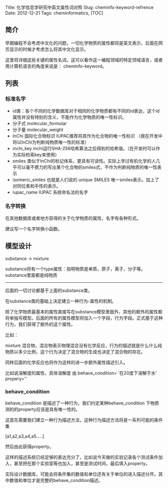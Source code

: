 Title: 化学信息学研究中英文属性词对照
Slug: cheminfo-keyword-refrence
Date: 2012-12-21 
Tags:  cheminformatics,
[TOC]



## 简介

早期编程不会考虑中文化的问题，一切化学物质的属性都将是英文表示，后面在网页显示的时候才考虑怎么将其中文化显示。

这里将详细这些关键的属性名词，这可以看作这一编程领域的特定领域语言，或者用计算机语言的角度来说是： cheminfo-keyword。



## 列表

### 标准名字

-   id类：各个不同的化学数据库对于相同的化学物质都有不同的id表达，这个id属性并没有特别的含义，不能作为化学物质的唯一性标识。
-   分子式 molecular_formular 
-   分子量 molecular_weight
-   InChi  国际化合物标识  IUPAC推荐将其作为化合物的唯一性标识 （我在开发中将以InChi为判断纯物质唯一性的标准）
-   inchi_key inchi运行SHA-256哈希算法之后得到的哈希值。（在开发时可以作为实际检索key来使用）
-   smiles 类似于InChi的标记体系，更具有可读性。实际上学过有机化学的人几乎可以毫不费力的写出某个化合物的smiles式，不作为判断纯物质的唯一性表示
-   isomeric_smiles 也就是人们说的 unique SMILES 唯一smiles表示。加上了对同位素和手性的表示。
-   iupac_name IUPAC 系统命名法的名字

### 名字转换

在其他数据库或者地方获得的关于化学物质的属性，名字有各种形式。

建议写一个名字转换小函数。



## 模型设计

substance -> mixture

substance将有一个type属性：指明物质是单质，原子，离子，分子等。substance里面都是纯物质

---

后面的一切讨论都基于上面的substance类。

在substance类的基础上决定建立一种行为-属性的机制。

除了化学物质最基本的属性直接写在substance模型里面外，其他的额外的属性都将单独写模型。后面的所有的属性模型将加入一个字段，行为字段。正式基于这种行为，我们获得了额外的这个属性。

比如：

mixture 混合物，混合物表示物理混合没有化学反应，行为的描述就是什么什么纯物质以多少比例，这个行为决定了混合物的生成也决定了混合物的存在。

同样后面的化学反应也将作为这样的进一步额外属性描述引入。

比如说溶解度的属性，具体溶解度 由 behave_condition= '在20度下溶解于水'  propery=''

### behave_condition

behave_condition 是描述了一种行为，我们约定某种behave_condition 下物质测的的property应该是具有唯一性的。

这首先需要我们建立一种行为描述方法，这种行为描述方法将是一系列可能的条件集

[a1,a2,a3,a4,a5.....]

然后由此获得property。

这样的描述系统已经足够的表达充分了，比如说今天做的实验记录各个测试条件加入，甚至把在那个实验室等也加入，甚至是测试时间，最后填入property。

实际设计数据库，可能会将条件集的数值和单位还有关于单位的进入描述分开。其中数值和单位才是完整的behave_condition描述。

